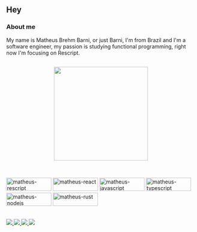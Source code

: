## Hey

### About me
My name is Matheus Brehm Barni, or just Barni, I'm from Brazil and I'm a software engineer, my passion is studying functional programming, right now I'm focusing on Rescript.

##

<div align="center">
  <a href="https://github.com/MatheusBBarni">
    <img height="250em" src="https://github-readme-stats.vercel.app/api/top-langs/?username=matheusBBarni&layout=compact&theme=dracula&hide=html"/>
  </a>
</div>

##

<div style="display: inline_block"><br>
  <img align="center" alt="matheus-rescript" height="35" width="120" src="https://img.shields.io/badge/rescript-13162c?style=for-the-badge&logo=Rescript&logoColor=#e6494f" style="margin-bottom: 5px">
  <img align="center" alt="matheus-react" height="35" width="120" src="https://img.shields.io/badge/react-13162c?style=for-the-badge&logo=React" style="margin-bottom: 5px">
  <img align="center" alt="matheus-javascript" height="35" width="120" src="https://img.shields.io/badge/javascript-13162c?style=for-the-badge&logo=Javascript" style="margin-bottom: 5px">
  <img align="center" alt="matheus-typescript" height="35" width="120" src="https://img.shields.io/badge/typescript-13162c?style=for-the-badge&logo=Typescript" style="margin-bottom: 5px">
  <img align="center" alt="matheus-nodejs" height="35" width="120" src="https://img.shields.io/badge/node.js-13162c?style=for-the-badge&logo=Node.js" style="margin-bottom: 5px">
  <img align="center" alt="matheus-rust" height="35" width="120" src="https://img.shields.io/badge/rust-13162c?style=for-the-badge&logo=Rust" style="margin-bottom: 5px">
</div>

##

<div> 
  <a href="https://bio.link/matheusbbarni" target="_blank">
    <img src="https://img.shields.io/badge/links-000000?style=for-the-badge&logo=About.me&logoColor=white" target="_blank">
  </a>
  <a href="mailto:brehm.matheus@hotmail.com">
    <img src="https://img.shields.io/badge/-Gmail-%23333?style=for-the-badge&logo=gmail&logoColor=white" target="_blank">
  </a>
  <a href="https://www.linkedin.com/in/matheusbrehmbarni/" target="_blank">
    <img src="https://img.shields.io/badge/-LinkedIn-%230077B5?style=for-the-badge&logo=linkedin&logoColor=white" target="_blank">
  </a>
 	<a href="https://www.twitch.tv/barni_iwnl" target="_blank">
    <img src="https://img.shields.io/badge/Twitch-9146FF?style=for-the-badge&logo=twitch&logoColor=white" target="_blank">
  </a>
</div>
